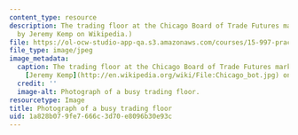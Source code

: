 ```yaml
---
content_type: resource
description: The trading floor at the Chicago Board of Trade Futures market. (Image
  by Jeremy Kemp on Wikipedia.)
file: https://ol-ocw-studio-app-qa.s3.amazonaws.com/courses/15-997-practice-of-finance-advanced-corporate-risk-management-spring-2009/1a828b079fe7666c3d70e8096b30e93c_15-997s09-th.jpg
file_type: image/jpeg
image_metadata:
  caption: The trading floor at the Chicago Board of Trade Futures market. Image by
    [Jeremy Kemp](http://en.wikipedia.org/wiki/File:Chicago_bot.jpg) on Wikipedia.
  credit: ''
  image-alt: Photograph of a busy trading floor.
resourcetype: Image
title: Photograph of a busy trading floor
uid: 1a828b07-9fe7-666c-3d70-e8096b30e93c
---
```


